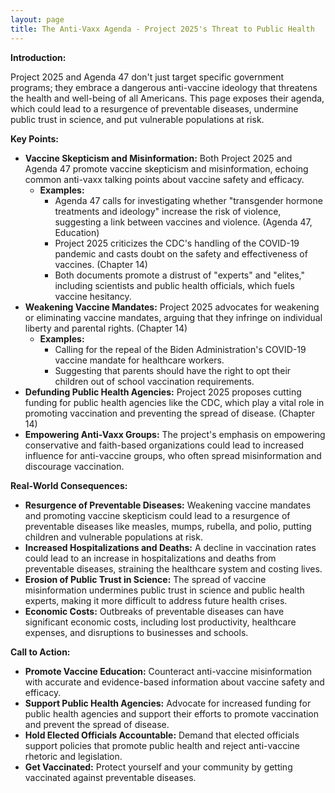 ```yaml
---
layout: page
title: The Anti-Vaxx Agenda - Project 2025's Threat to Public Health
---
```


**Introduction:**

Project 2025 and Agenda 47 don't just target specific government programs; they embrace a dangerous anti-vaccine ideology that threatens the health and well-being of all Americans. This page exposes their agenda, which could lead to a resurgence of preventable diseases, undermine public trust in science, and put vulnerable populations at risk.

**Key Points:**

* **Vaccine Skepticism and Misinformation:** Both Project 2025 and Agenda 47 promote vaccine skepticism and misinformation, echoing common anti-vaxx talking points about vaccine safety and efficacy. 
    * **Examples:**
        * Agenda 47 calls for investigating whether "transgender hormone treatments and ideology" increase the risk of violence, suggesting a link between vaccines and violence. (Agenda 47, Education)
        * Project 2025 criticizes the CDC's handling of the COVID-19 pandemic and casts doubt on the safety and effectiveness of vaccines. (Chapter 14)
        * Both documents promote a distrust of "experts" and "elites," including scientists and public health officials, which fuels vaccine hesitancy.
* **Weakening Vaccine Mandates:** Project 2025 advocates for weakening or eliminating vaccine mandates, arguing that they infringe on individual liberty and parental rights. (Chapter 14)
    * **Examples:**
        * Calling for the repeal of the Biden Administration's COVID-19 vaccine mandate for healthcare workers.
        * Suggesting that parents should have the right to opt their children out of school vaccination requirements.
* **Defunding Public Health Agencies:** Project 2025 proposes cutting funding for public health agencies like the CDC, which play a vital role in promoting vaccination and preventing the spread of disease. (Chapter 14)
* **Empowering Anti-Vaxx Groups:** The project's emphasis on empowering conservative and faith-based organizations could lead to increased influence for anti-vaccine groups, who often spread misinformation and discourage vaccination.

**Real-World Consequences:**

* **Resurgence of Preventable Diseases:** Weakening vaccine mandates and promoting vaccine skepticism could lead to a resurgence of preventable diseases like measles, mumps, rubella, and polio, putting children and vulnerable populations at risk.
* **Increased Hospitalizations and Deaths:** A decline in vaccination rates could lead to an increase in hospitalizations and deaths from preventable diseases, straining the healthcare system and costing lives.
* **Erosion of Public Trust in Science:** The spread of vaccine misinformation undermines public trust in science and public health experts, making it more difficult to address future health crises.
* **Economic Costs:** Outbreaks of preventable diseases can have significant economic costs, including lost productivity, healthcare expenses, and disruptions to businesses and schools.

**Call to Action:**

* **Promote Vaccine Education:**  Counteract anti-vaccine misinformation with accurate and evidence-based information about vaccine safety and efficacy.
* **Support Public Health Agencies:**  Advocate for increased funding for public health agencies and support their efforts to promote vaccination and prevent the spread of disease.
* **Hold Elected Officials Accountable:**  Demand that elected officials support policies that promote public health and reject anti-vaccine rhetoric and legislation.
* **Get Vaccinated:**  Protect yourself and your community by getting vaccinated against preventable diseases.
